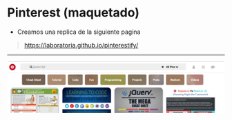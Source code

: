 # Pinterest (maquetado)

* Creamos una replica de la siguiente pagina
>https://laboratoria.github.io/pinterestify/
***
![captura](assets/image/pagina.PNG)
